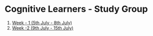 # Cognitive Learners - Study Group

1. [Week - 1 (5th July - 8th July)](https://github.com/rupaai/sg_cognitive_learners/blob/master/Week%201/README.md)
2. [Week -2 (9th July - 15th July)](https://github.com/rupaai/sg_cognitive_learners/blob/master/Week%202/README.md)
